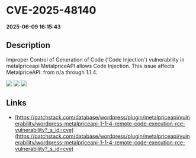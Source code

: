 # CVE-2025-48140

**2025-06-09 16:15:43**

## Description
Improper Control of Generation of Code ('Code Injection') vulnerability in metalpriceapi MetalpriceAPI allows Code Injection. This issue affects MetalpriceAPI: from n/a through 1.1.4.

![](https://img.shields.io/static/v1?label=Score&message=9.9&color=red)
![](https://img.shields.io/static/v1?label=Severity&message=CRITICAL&color=red)
![](https://img.shields.io/static/v1?label=CWE&message=RCE&color=green)

## Links
- [https://patchstack.com/database/wordpress/plugin/metalpriceapi/vulnerability/wordpress-metalpriceapi-1-1-4-remote-code-execution-rce-vulnerability?_s_id=cve](https://patchstack.com/database/wordpress/plugin/metalpriceapi/vulnerability/wordpress-metalpriceapi-1-1-4-remote-code-execution-rce-vulnerability?_s_id=cve)
